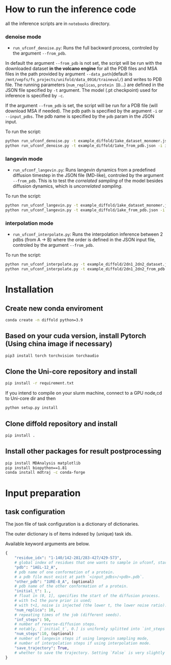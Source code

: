 # How to run the inference code
all the inference scripts are in `notebooks` directory.
### denoise mode
* `run_ufconf_denoise.py`: Runs the full backward process, controled by the argument `--from_pdb`.

In default the argument `--from_pdb` is not set, the script will be run with the downloaded dataset **in the volcano engine** for all the PDB files and MSA files in the path provided by argument `--data_path`(default is `/mnt/vepfs/fs_projects/unifold/data_0916/traineval/`) and writes to PDB file. The running parameters (`num_replicas`, `protein ID`...) are defined in the JSON file specified by `-t` argument.  The model (.pt checkpoint) used for inference is specified by `-c`.

If the argument `--from_pdb` is set, the script will be run for a PDB file (will download MSA if needed). The pdb path is specified by the argument `-i` or `--input_pdbs`. The pdb name is specified by the `pdb` param in the JSON input.

To run the script:
```bash
python run_ufconf_denoise.py -t example_diffold/1ake_dataset_monomer.json -c checkpoint.pt -o ./ufconf_out
python run_ufconf_denoise.py -t example_diffold/1ake_from_pdb.json -i input_pdbs/ -c checkpoint.pt -o ./ufconf_out --from_pdb
```

### langevin mode
* `run_ufconf_langevin.py`:  Runs langevin dynamics from a predefined diffusion timestep in the JSON file (MD-like), controled by the argument `--from_pdb`. This is to test the *correlated sampling* of the model besides diffusion dynamics, which is *uncorrelated sampling*.  

To run the script:
```bash
python run_ufconf_langevin.py -t example_diffold/1ake_dataset_monomer.json -c checkpoint.pt -o ./ufconf_out
python run_ufconf_langevin.py -t example_diffold/1ake_from_pdb.json -i input_pdbs/ -c checkpoint.pt -o ./ufconf_out --from_pdb
```

### interpolation mode
* `run_ufconf_interpolate.py`: Runs the interpolation inference between 2 pdbs (from A -> B) where the order is defined in the JSON input file, controled by the argument `--from_pdb`. 

To run the script:
```bash
python run_ufconf_interpolate.py -t example_diffold/2dn1_2dn2_dataset.json -c checkpoint.pt -o ./ufconf_out
python run_ufconf_interpolate.py -t example_diffold/2dn1_2dn2_from_pdb.json -i input_pdbs/ -c checkpoint.pt -o ./ufconf_out --from_pdb
```

# Installation

## Create new conda enviroment
```bash
conda create -n diffold python=3.9
```

## Based on your cuda version, install Pytorch (Using china image if necessary)
```bash
pip3 install torch torchvision torchaudio 
```

## Clone the Uni-core repository and install
```bash
pip install -r requirement.txt
```
If you intend to compile on your slurm machine, connect to a GPU node,cd to Uni-core dir and then
```bash
python setup.py install
```

## Clone diffold repository and install
```bash
pip install .
```

## Install other packages for result postprocessing
```bash
pip install MDAnalysis matplotlib
pip install biopython==1.81
conda install mdtraj -c conda-forge
```

# Input preparation
## task configuration
The json file of task configuration is a dictionary of dictionaries.

The outer dictionary is of items indexed by (unique) task ids.

Available keyword arguments are below.

```python
{
    "residue_idx": "1-140/142-281/283-427/429-573",
    # global index of residues that one wants to sample in ufconf, start from 0, using "/" to separate regions, index is across all chains
    "pdb": "1AEL-12_A",
    # pdb name of one conformation of a protein.
    # a pdb file must exist at path `<input_pdbs>/<pdb>.pdb`.
    "other_pdb": "1URE-8_A", (optional)
    # pdb name of the other conformation of a protein.
    "initial_t": 1.,
    # float in (0, 1], specifies the start of the diffusion process. 
    # with t=1 the pure prior is used; 
    # with t<1, noise is injected (the lower t, the lower noise ratio).
    "num_replica": 10,
    # repeating times of the job (different seeds).
    "inf_steps": 50,
    # number of reverse-diffusion steps.
    # notably, [`initial_t`, 0.] is uniformly splitted into `int_steps`+1 grids.
    "num_steps":10, (optional)
    # number of langevin steps if using langevin sampling mode,
    # number of interpolation steps if using interpolation mode.
    "save_trajectory": True,
    # whether to save the trajectory. Setting `False` is very slightly faster.
}
```

